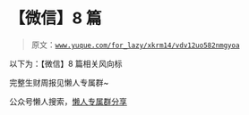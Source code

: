 # 【微信】8 篇

> 原文：[`www.yuque.com/for_lazy/xkrm14/vdv12uo582nmgyoa`](https://www.yuque.com/for_lazy/xkrm14/vdv12uo582nmgyoa)

以下为：【微信】8 篇相关风向标

完整生财周报见懒人专属群~

公众号懒人搜索，[懒人专属群分享](https://lazybook.fun/#/blog/group)